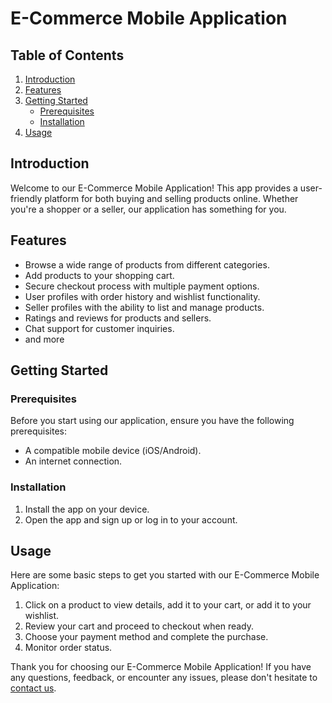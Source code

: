 # E-Commerce Mobile Application

## Table of Contents
1. [Introduction](#introduction)
2. [Features](#features)
3. [Getting Started](#getting-started)
    - [Prerequisites](#prerequisites)
    - [Installation](#installation)
4. [Usage](#usage)


## Introduction
Welcome to our E-Commerce Mobile Application! This app provides a user-friendly platform for both buying and selling products online. Whether you're a shopper or a seller, our application has something for you.

## Features
- Browse a wide range of products from different categories.
- Add products to your shopping cart.
- Secure checkout process with multiple payment options.
- User profiles with order history and wishlist functionality.
- Seller profiles with the ability to list and manage products.
- Ratings and reviews for products and sellers.
- Chat support for customer inquiries.
- and more

## Getting Started

### Prerequisites
Before you start using our application, ensure you have the following prerequisites:
- A compatible mobile device (iOS/Android).
- An internet connection.

### Installation
1. Install the app on your device.
2. Open the app and sign up or log in to your account.

## Usage
Here are some basic steps to get you started with our E-Commerce Mobile Application:

1. Click on a product to view details, add it to your cart, or add it to your wishlist.
2. Review your cart and proceed to checkout when ready.
3. Choose your payment method and complete the purchase.
4. Monitor order status.




Thank you for choosing our E-Commerce Mobile Application! If you have any questions, feedback, or encounter any issues, please don't hesitate to [contact us](mailto:himanshu_c@ce.iitr.ac.in).
